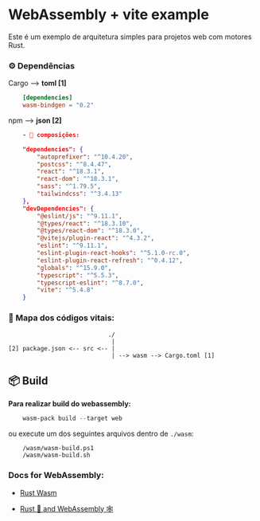 
# WebAssembly + vite example

Este é um exemplo de arquitetura simples para projetos web com motores Rust.

### ⚙ Dependências

Cargo --> **toml [1]**

```toml
    [dependencies]
    wasm-bindgen = "0.2"
```

npm --> **json [2]**

```json
    - 🎨 composições:

    "dependencies": {
        "autoprefixer": "^10.4.20",
        "postcss": "^8.4.47",
        "react": "^18.3.1",
        "react-dom": "^18.3.1",
        "sass": "^1.79.5",
        "tailwindcss": "^3.4.13"
    },
    "devDependencies": {
        "@eslint/js": "^9.11.1",
        "@types/react": "^18.3.10",
        "@types/react-dom": "^18.3.0",
        "@vitejs/plugin-react": "^4.3.2",
        "eslint": "^9.11.1",
        "eslint-plugin-react-hooks": "^5.1.0-rc.0",
        "eslint-plugin-react-refresh": "^0.4.12",
        "globals": "^15.9.0",
        "typescript": "^5.5.3",
        "typescript-eslint": "^8.7.0",
        "vite": "^5.4.8"
    }
```

### 💚 Mapa dos códigos vitais:

```
                            ./
                             |
[2] package.json <-- src <-- |
                             | --> wasm --> Cargo.toml [1]
```



## 📦 Build

**Para realizar build do webassembly:**

```ps1
    wasm-pack build --target web
```

ou execute um dos seguintes arquivos dentro de `./wasm`:

```
    /wasm/wasm-build.ps1
    /wasm/wasm-build.sh
```

### Docs for WebAssembly:

- [Rust Wasm ](https://developer.mozilla.org/en-US/docs/WebAssembly/Rust_to_Wasm)

- [Rust 🦀 and WebAssembly 🕸
](https://rustwasm.github.io/docs/book/)


